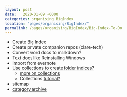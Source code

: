 ```yaml
---
layout: post
date:   2020-01-09 +0000
categories: organising BigIndex
location: "pages/organising/BigIndex/"
permalink: /pages/organising/BigIndex/Big-Index-To-Do
---
```


- Create Big Index
- Create private companion repos (clare-tech)
- Convert word docs to markdown?
- Text docs like Reinstalling Windows
- Import from evernote
- [Use collections to create folder indices?](https://github.com/jekyll/jekyll-help/issues/182)
	- [more on collections](https://jekyllrb.com/docs/collections/)
	- Collections [tutorial?](https://www.youtube.com/playlist?list=PLLAZ4kZ9dFpOPV5C5Ay0pHaa0RJFhcmcB)
- [sitemap](https://github.com/jekyll/jekyll-sitemap)
- [category archive](https://github.com/shigeya/jekyll-category-archive-plugin)
